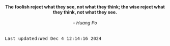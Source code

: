 
<div align="center"><b><span>The foolish reject what they see, not what they think; the wise reject what they think, not what they see.</span></b><br><br><i> - Huang Po</i></div>
<br><br><kbd>Last updated:Wed Dec  4 12:14:16 2024</kbd>